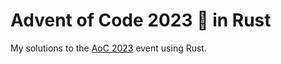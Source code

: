 # Advent of Code 2023 🎄 in Rust

My solutions to the [AoC 2023](https://adventofcode.com/2023) event using Rust.
